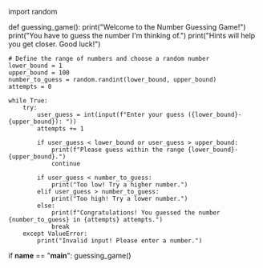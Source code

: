 import random

def guessing_game():
    print("Welcome to the Number Guessing Game!")
    print("You have to guess the number I'm thinking of.")
    print("Hints will help you get closer. Good luck!")

    # Define the range of numbers and choose a random number
    lower_bound = 1
    upper_bound = 100
    number_to_guess = random.randint(lower_bound, upper_bound)
    attempts = 0

    while True:
        try:
            user_guess = int(input(f"Enter your guess ({lower_bound}-{upper_bound}): "))
            attempts += 1
            
            if user_guess < lower_bound or user_guess > upper_bound:
                print(f"Please guess within the range {lower_bound}-{upper_bound}.")
                continue

            if user_guess < number_to_guess:
                print("Too low! Try a higher number.")
            elif user_guess > number_to_guess:
                print("Too high! Try a lower number.")
            else:
                print(f"Congratulations! You guessed the number {number_to_guess} in {attempts} attempts.")
                break
        except ValueError:
            print("Invalid input! Please enter a number.")

if __name__ == "__main__":
    guessing_game()
